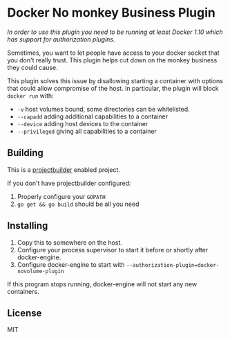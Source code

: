 Docker No monkey Business Plugin
================================
_In order to use this plugin you need to be running at least Docker 1.10 which
has support for authorization plugins._

Sometimes, you want to let people have access to your docker socket that you
don't really trust. This plugin helps cut down on the monkey business they
could cause.

This plugin solves this issue by disallowing starting a container with options
that could allow compromise of the host.
In particular, the plugin will block `docker run` with:

- `-v` host volumes bound, some directories can be whitelisted.
- `--capadd` adding additional capabilities to a container
- `--device` adding host devices to the container
- `--privileged` giving all capabilities to a container

Building
--------
This is a [projectbuilder](https://github.com/brimstone/projectbuilder) enabled project.

If you don't have projectbuilder configured:

1. Properly configure your `GOPATH`
2. `go get && go build` should be all you need

Installing
----------
1. Copy this to somewhere on the host.
2. Configure your process supervisor to start it before or shortly after
docker-engine.
3. Configure docker-engine to start with `--authorization-plugin=docker-novolume-plugin`

If this program stops running, docker-engine will not start any new containers.

License
-
MIT
